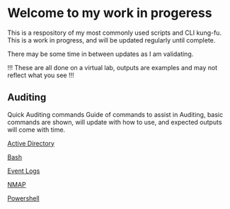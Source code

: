 # Welcome to my work in progeress
 This is a respository of my most commonly used scripts and CLI kung-fu. This is a work in progress, and will be updated regularly until complete. 

 There may be some time in between updates as I am validating.   

 !!! These are all done on a virtual lab, outputs are examples and may not reflect what you see !!! 


## Auditing
 Quick Auditing commands 
 Guide of commands to assist in Auditing, basic commands are shown, will update with how to use, and expected outputs will come with time. 

[Active Directory](https://github.com/sketch0395/Dialtones-Notes/blob/main//Auditing/Active%20Directory/Active%20Directory.md)

[Bash](https://github.com/sketch0395/Dialtones-Notes/blob/main//Auditing/Bash/bash.md)

[Event Logs](https://github.com/sketch0395/Dialtones-Notes/blob/main/Auditing/Event%20Logs/Event%20Logs.md)

[NMAP](https://github.com/sketch0395/Dialtones-Notes/blob/main//Auditing/Nmap/nmap.md)

[Powershell](https://github.com/sketch0395/Dialtones-Notes/blob/main//Auditing/Powershell/powershell.md)
 